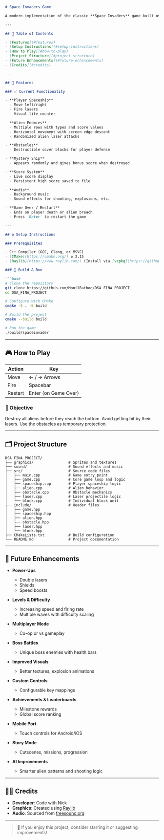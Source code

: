 ```markdown
# Space Invaders Game

A modern implementation of the classic **Space Invaders** game built using the **Raylib** library. This project aims to provide a fun and engaging arcade experience with retro visuals, sound effects, and smooth gameplay.

---

## 📑 Table of Contents

- [Features](#features)
- [Setup Instructions](#setup-instructions)
- [How to Play](#how-to-play)
- [Project Structure](#project-structure)
- [Future Enhancements](#future-enhancements)
- [Credits](#credits)

---

## 🧠 Features

### ✅ Current Functionality

- **Player Spaceship**
  - Move left/right
  - Fire lasers
  - Visual life counter

- **Alien Enemies**
  - Multiple rows with types and score values
  - Horizontal movement with screen edge descent
  - Randomized alien laser attacks

- **Obstacles**
  - Destructible cover blocks for player defense

- **Mystery Ship**
  - Appears randomly and gives bonus score when destroyed

- **Score System**
  - Live score display
  - Persistent high score saved to file

- **Audio**
  - Background music
  - Sound effects for shooting, explosions, etc.

- **Game Over / Restart**
  - Ends on player death or alien breach
  - Press `Enter` to restart the game

---

## ⚙️ Setup Instructions

### Prerequisites

- C++ Compiler (GCC, Clang, or MSVC)
- [CMake](https://cmake.org/) ≥ 3.15
- [Raylib](https://www.raylib.com/) (Install via [vcpkg](https://github.com/microsoft/vcpkg))

### 🔧 Build & Run

```bash
# Clone the repository
git clone https://github.com/MonilRathod/DSA_FINA_PROJECT
cd DSA_FINA_PROJECT

# Configure with CMake
cmake -S . -B build

# Build the project
cmake --build build

# Run the game
./build/spaceinvader
```

---

## 🎮 How to Play

| Action        | Key           |
|---------------|---------------|
| Move          | ← / → Arrows  |
| Fire          | Spacebar      |
| Restart       | Enter (on Game Over) |

### 🎯 Objective

Destroy all aliens before they reach the bottom. Avoid getting hit by their lasers. Use the obstacles as temporary protection.

---

## 🗂 Project Structure

```plaintext
DSA_FINA_PROJECT/
├── graphics/                # Sprites and textures
├── sound/                   # Sound effects and music
├── src/                     # Source code files
│   ├── main.cpp             # Game entry point
│   ├── game.cpp             # Core game loop and logic
│   ├── spaceship.cpp        # Player spaceship logic
│   ├── alien.cpp            # Alien behavior
│   ├── obstacle.cpp         # Obstacle mechanics
│   ├── laser.cpp            # Laser projectile logic
│   └── block.cpp            # Individual block unit
├── include/                 # Header files
│   ├── game.hpp
│   ├── spaceship.hpp
│   ├── alien.hpp
│   ├── obstacle.hpp
│   ├── laser.hpp
│   └── block.hpp
├── CMakeLists.txt           # Build configuration
└── README.md                # Project documentation
```

---

## 🚧 Future Enhancements

- **Power-Ups**
  - Double lasers
  - Shields
  - Speed boosts

- **Levels & Difficulty**
  - Increasing speed and firing rate
  - Multiple waves with difficulty scaling

- **Multiplayer Mode**
  - Co-op or vs gameplay

- **Boss Battles**
  - Unique boss enemies with health bars

- **Improved Visuals**
  - Better textures, explosion animations

- **Custom Controls**
  - Configurable key mappings

- **Achievements & Leaderboards**
  - Milestone rewards
  - Global score ranking

- **Mobile Port**
  - Touch controls for Android/iOS

- **Story Mode**
  - Cutscenes, missions, progression

- **AI Improvements**
  - Smarter alien patterns and shooting logic

---

## 👨‍💻 Credits

- **Developer**: Code with Nick  
- **Graphics**: Created using [Raylib](https://www.raylib.com/)  
- **Audio**: Sourced from [freesound.org](https://freesound.org)

---

> 🚀 If you enjoy this project, consider starring it or suggesting improvements!
```
